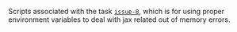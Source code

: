 Scripts associated with the task 
[`issue-8`](https://github.com/BSDExabio/PSP/issues/8), which is for using 
proper environment variables to deal with jax related out of memory errors.
